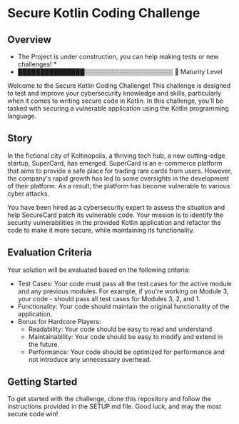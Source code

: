 # Secure Kotlin Coding Challenge

## Overview

* The Project is under construction, you can help making tests or new challenges! *
* ███████████████▒▒▒▒▒▒▒▒▒▒▒▒▒▒▒▒▒▒▒▒ 🚧 Maturity Level 

Welcome to the Secure Kotlin Coding Challenge! This challenge is designed to test and improve your cybersecurity knowledge and skills, particularly when it comes to writing secure code in Kotlin. In this challenge, you'll be tasked with securing a vulnerable application using the Kotlin programming language.

## Story

In the fictional city of Koltinopolis, a thriving tech hub, a new cutting-edge startup, SuperCard, has emerged. SuperCard is an e-commerce platform that aims to provide a safe place for trading rare cards from users. However, the company's rapid growth has led to some oversights in the development of their platform. As a result, the platform has become vulnerable to various cyber attacks.

You have been hired as a cybersecurity expert to assess the situation and help SecureCard patch its vulnerable code. Your mission is to identify the security vulnerabilities in the provided Kotlin application and refactor the code to make it more secure, while maintaining its functionality.

## Evaluation Criteria

Your solution will be evaluated based on the following criteria:

- Test Cases: Your code must pass all the test cases for the active module and any previous modules. For example, if you're working on Module 3, your code - should pass all test cases for Modules 3, 2, and 1.
- Functionality: Your code should maintain the original functionality of the application.
- Bonus for Hardcore Players:
  - Readability: Your code should be easy to read and understand.
  - Maintainability: Your code should be easy to modify and extend in the future.
  - Performance: Your code should be optimized for performance and not introduce any unnecessary overhead.

## Getting Started

To get started with the challenge, clone this repository and follow the instructions provided in the SETUP.md file. Good luck, and may the most secure code win!
